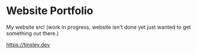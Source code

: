 # Website Portfolio
My website src!
(work in progress, website isn't done yet just wanted to get something out there.)

https://tinsley.dev

